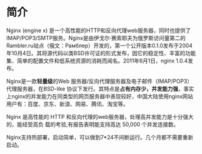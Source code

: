 # 简介

Nginx (engine x) 是一个高性能的HTTP和反向代理web服务器，同时也提供了IMAP/POP3/SMTP服务。Nginx是由伊戈尔·赛索耶夫为俄罗斯访问量第二的Rambler.ru站点（俄文：Рамблер）开发的，第一个公开版本0.1.0发布于2004年10月4日。其将源代码以类BSD许可证的形式发布，因它的稳定性、丰富的功能集、简单的配置文件和低系统资源的消耗而闻名。2011年6月1日，nginx 1.0.4发布。

Nginx是一款**轻量级**的Web 服务器/反向代理服务器及电子邮件（IMAP/POP3）代理服务器，在BSD-like 协议下发行。其特点是**占有内存少，并发能力强**，事实上nginx的并发能力在同类型的网页服务器中表现较好，中国大陆使用nginx网站用户有：百度、京东、新浪、网易、腾讯、淘宝等。

Nginx 是高性能的 HTTP 和反向代理的web服务器，处理高并发能力是十分强大的，能经受高负 载的考验,有报告表明能支持高达 50,000 个并发连接数。

Nginx支持热部署，启动简单，可以做到7*24不间断运行。几个月都不需要重新启动。
